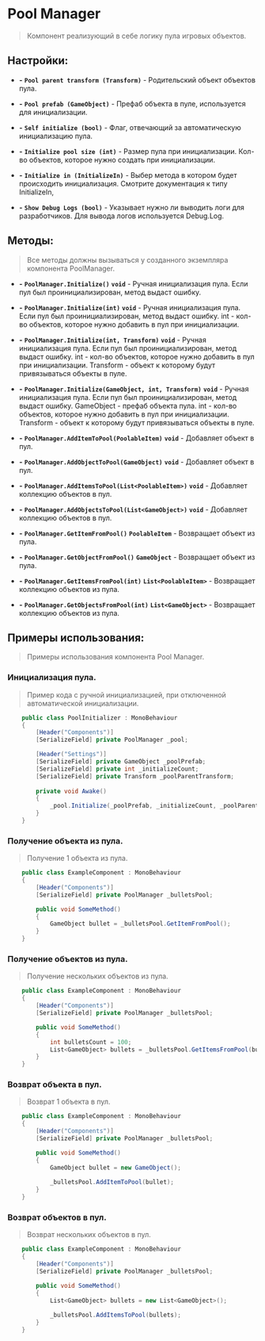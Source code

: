# Pool Manager

> Компонент реализующий в себе логику пула игровых объектов.

## Настройки:

- **-** **`Pool parent transform (Transform)`** - Родительский объект объектов пула.


- **-** **`Pool prefab (GameObject)`** - Префаб объекта в пуле, используется для инициализации.


- **-** **`Self initialize (bool)`** - Флаг, отвечающий за автоматическую инициализацию пула.


- **-** **`Initialize pool size (int)`** - Размер пула при инициализации. Кол-во объектов, которое нужно создать при инициализации.


- **-** **`Initialize in (InitializeIn)`** - Выбер метода в котором будет происходить инициализация. Смотрите документация к типу InitializeIn,


- **-** **`Show Debug Logs (bool)`** - Указывает нужно ли выводить логи для разработчиков. Для вывода логов используется Debug.Log.

## Методы:

> Все методы должны вызываться у созданного экземпляра компонента PoolManager.

- **-** **`PoolManager.Initialize()`** **`void`** - Ручная инициализация пула. Если пул был проинициализирован, метод выдаст ошибку.


- **-** **`PoolManager.Initialize(int)`** **`void`** - Ручная инициализация пула. Если пул был проинициализирован, метод выдаст ошибку. int - кол-во объектов, которое нужно добавить в пул при инициализации.


- **-** **`PoolManager.Initialize(int, Transform)`** **`void`** - Ручная инициализация пула. Если пул был проинициализирован, метод выдаст ошибку. int - кол-во объектов, которое нужно добавить в пул при инициализации. Transform - объект к которому будут привязываться объекты в пуле.


- **-** **`PoolManager.Initialize(GameObject, int, Transform)`** **`void`** - Ручная инициализация пула. Если пул был проинициализирован, метод выдаст ошибку. GameObject - префаб объекта пула.  int - кол-во объектов, которое нужно добавить в пул при инициализации. Transform - объект к которому будут привязываться объекты в пуле.


- **-** **`PoolManager.AddItemToPool(PoolableItem)`** **`void`** - Добавляет объект в пул.


- **-** **`PoolManager.AddObjectToPool(GameObject)`** **`void`** - Добавляет объект в пул.


- **-** **`PoolManager.AddItemsToPool(List<PoolableItem>)`** **`void`** - Добавляет коллекцию объектов в пул.


- **-** **`PoolManager.AddObjectsToPool(List<GameObject>)`** **`void`** - Добавляет коллекцию объектов в пул.


- **-** **`PoolManager.GetItemFromPool()`** **`PoolableItem`** - Возвращает объект из пула.


- **-** **`PoolManager.GetObjectFromPool()`** **`GameObject`** - Возвращает объект из пула.


- **-** **`PoolManager.GetItemsFromPool(int)`** **`List<PoolableItem>`** - Возвращает коллекцию объектов из пула.


- **-** **`PoolManager.GetObjectsFromPool(int)`** **`List<GameObject>`** - Возвращает коллекцию объектов из пула.

## Примеры использования:

> Примеры использования компонента Pool Manager.

### Инициализация пула.

> Пример кода с ручной инициализацией, при отключенной автоматической инициализации.

```c#
    public class PoolInitializer : MonoBehaviour
    {
        [Header("Components")] 
        [SerializeField] private PoolManager _pool;

        [Header("Settings")] 
        [SerializeField] private GameObject _poolPrefab;
        [SerializeField] private int _initializeCount;
        [SerializeField] private Transform _poolParentTransform;
        
        private void Awake()
        {
            _pool.Initialize(_poolPrefab, _initializeCount, _poolParentTransform);
        }
    }
```

### Получение объекта из пула.

> Получение 1 объекта из пула.

```c#
    public class ExampleComponent : MonoBehaviour
    {
        [Header("Components")] 
        [SerializeField] private PoolManager _bulletsPool;

        public void SomeMethod()
        {
            GameObject bullet = _bulletsPool.GetItemFromPool();
        }
    }
```

### Получение объектов из пула.

> Получение нескольких объектов из пула.

```c#
    public class ExampleComponent : MonoBehaviour
    {
        [Header("Components")] 
        [SerializeField] private PoolManager _bulletsPool;

        public void SomeMethod()
        {
            int bulletsCount = 100;
            List<GameObject> bullets = _bulletsPool.GetItemsFromPool(bulletsCount);
        }
    }
```

### Возврат объекта в пул.

> Возврат 1 объекта в пул.

```c#
    public class ExampleComponent : MonoBehaviour
    {
        [Header("Components")] 
        [SerializeField] private PoolManager _bulletsPool;

        public void SomeMethod()
        {
            GameObject bullet = new GameObject();
            
            _bulletsPool.AddItemToPool(bullet);
        }
    }
```

### Возврат объектов в пул.

> Возврат нескольких объектов в пул.

```c#
    public class ExampleComponent : MonoBehaviour
    {
        [Header("Components")] 
        [SerializeField] private PoolManager _bulletsPool;

        public void SomeMethod()
        {
            List<GameObject> bullets = new List<GameObject>();
            
            _bulletsPool.AddItemsToPool(bullets);
        }
    }
```